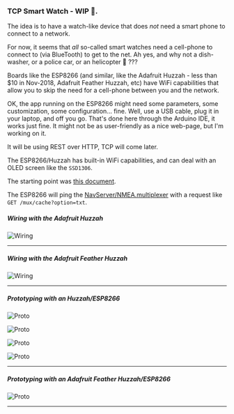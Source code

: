 ### TCP Smart Watch - WIP 🚧.
The idea is to have a watch-like device that does _not_ need a smart phone to connect to a network.

For now, it seems that _all_ so-called smart watches need a cell-phone to connect to (via BlueTooth) to get to the net.
Ah yes, and why not a dish-washer, or a police car, or an helicopter 🚁 ???

Boards like the ESP8266 (and similar, like the Adafruit Huzzah - less than $10 in Nov-2018, Adafruit Feather Huzzah, etc) have WiFi capabilities that allow you to skip the need for a
cell-phone between you and the network.

OK, the app running on the ESP8266 might need some parameters, some customization, some configuration... fine.
Well, use a USB cable, plug it in your laptop, and off you go.
That's done here through the Arduino IDE, it works just fine.
It might not be as user-friendly as a nice web-page, but I'm working on it.

It will be using REST over HTTP, TCP will come later.

The ESP8266/Huzzah has built-in WiFi capabilities, and can deal with an OLED screen like the `SSD1306`.

The starting point was [this document](https://learn.adafruit.com/huzzah-weather-display?view=all).

The ESP8266 will ping the [NavServer/NMEA.multiplexer](https://github.com/OlivierLD/raspberry-coffee/blob/master/NMEA.multiplexer/README.md) with a request like `GET /mux/cache?option=txt`.

##### Wiring with the Adafruit Huzzah
![Wiring](./TCP.watch_bb.png)

---

##### Wiring with the Adafruit Feather Huzzah
![Wiring](./TCP.watch.feather_bb.png)

---

##### Prototyping with an Huzzah/ESP8266
![Proto](./prototyping.01.jpg)

![Proto](./prototyping.02.jpg)

![Proto](./prototyping.03.jpg)

![Proto](./prototyping.04.jpg)

---

##### Prototyping with an Adafruit Feather Huzzah/ESP8266
![Proto](./prototyping.feather.01.jpg)

---
